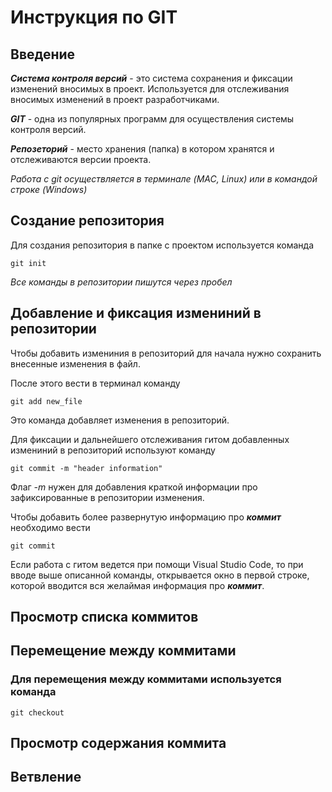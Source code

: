 # **Инструкция по GIT**
## Введение

_**Система контроля версий**_ - это система сохранения и фиксации изменений вносимых в проект. Используется для отслеживания вносимых изменений в проект разработчиками. 

_**GIT**_ - одна из популярных программ для осуществления системы контроля версий. 

_**Репозеторий**_ - место хранения (папка) в котором хранятся и отслеживаются версии проекта.

*Работа с git осуществляется в терминале (MAC, Linux) или в командой строке (Windows)*

## Cоздание репозитория

Для создания репозитория в папке с проектом используется команда 

    git init

*Все команды в репозитории пишутся через пробел* 

## Добавление и фиксация измениний в репозитории 

Чтобы добавить измениния в репозиторий для начала нужно сохранить внесенные изменения в файл.

После этого вести в терминал команду

    git add new_file

Это команда добавляет изменения в репозиторий.

Для фиксации и дальнейшего отслеживания гитом добавленных измениний в репозиторий используют команду

    git commit -m "header information"

Флаг *-m* нужен для добавления краткой информации про зафиксированные в репозитории изменения.

Чтобы добавить более развернутую информацию про __*коммит*__ необходимо вести 

    git commit 

Если работа с гитом ведется при помощи Visual Studio Code, то при вводе выше описанной команды, открывается окно в первой строке, которой вводится вся желаймая информация про __*коммит*__.

## Просмотр списка коммитов


## Перемещение между коммитами

### Для перемещения между коммитами используется команда 

    git checkout 

## Просмотр содержания коммита


## Ветвление 

